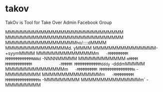 # takov
TakOv is Tool for Take Over Admin Facebook Group


MMMMMMMMMMMMMMMMMMMMMMMMMMMMMM
MMMMMMMMMMMMMMMMMMMMMMMMMMMMMM
MMMMMMMMMMMMMMMMMMho/::::dMMMM
MMMMMMMMMMMMMMMMd.       yMMMM
MMMMMMMMMMMMMMMM-    +syymMMMM
MMMMMMMMMMMMMMMm`   -MMMMMMMMM
MMMMMMMMMMMMNNNd`   -NNNNMMMMM
MMMMMMMMMMMM            `mMMMM
MMMMMMMMMMMM            -MMMMM
MMMMMMMMMMMMdddy`   -dddmMMMMM
MMMMMMMMMMMMMMMm`   -MMMMMMMMM
MMMMMMMMMMMMMMMm`   -MMMMMMMMM
MMMMMMMMMMMMMMMm`   -MMMMMMMMM
MMMMMMMMMMMMMMMm`   -MMMMMMMMM
MMMMMMMMMMMMMMMm`   -MMMMMMMMM
